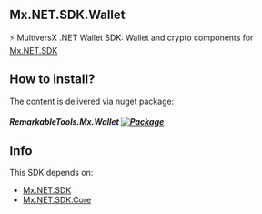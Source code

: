 ## Mx.NET.SDK.Wallet
⚡ MultiversX .NET Wallet SDK: Wallet and crypto components for [Mx.NET.SDK](https://github.com/RemarkableTools/Mx.NET.SDK)

## How to install?
The content is delivered via nuget package:
##### RemarkableTools.Mx.Wallet [![Package](https://img.shields.io/nuget/v/RemarkableTools.Mx.Wallet)](https://www.nuget.org/packages/RemarkableTools.Mx.Wallet/)

## Info
This SDK depends on:
* [Mx.NET.SDK](https://github.com/RemarkableTools/Mx.NET.SDK)
* [Mx.NET.SDK.Core](https://github.com/RemarkableTools/Mx.NET.SDK/tree/main/src/Mx.NET.SDK.Core)

